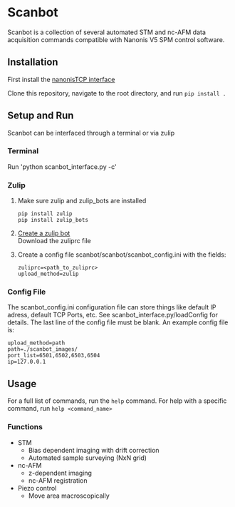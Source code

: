 # Scanbot
Scanbot is a collection of several automated STM and nc-AFM data acquisition commands compatible with Nanonis V5 SPM control software.

## Installation
First install the [nanonisTCP interface](https://github.com/New-Horizons-SPM/nanonisTCP)

Clone this repository, navigate to the root directory, and run ```pip install .```

## Setup and Run
Scanbot can be interfaced through a terminal or via zulip
### Terminal
Run 'python scanbot_interface.py -c'

### Zulip
1. Make sure zulip and zulip_bots are installed
    ```
    pip install zulip
    pip install zulip_bots
    ```

2. [Create a zulip bot](https://zulip.com/help/add-a-bot-or-integration)\
Download the zuliprc file

3. Create a config file scanbot/scanbot/scanbot_config.ini with the fields:
    ```
    zuliprc=<path_to_zuliprc>
    upload_method=zulip
    ```

### Config File
The scanbot_config.ini configuration file can store things like default IP adress, default TCP Ports, etc.
See scanbot_interface.py/loadConfig for details. The last line of the config file must be blank.
An example config file is:
```
upload_method=path
path=./scanbot_images/
port_list=6501,6502,6503,6504
ip=127.0.0.1

```
## Usage
For a full list of commands, run the ```help``` command. For help with a specific command, run ```help <command_name>```

### Functions
* STM
  - Bias dependent imaging with drift correction
  - Automated sample surveying (NxN grid)
* nc-AFM
  - z-dependent imaging
  - nc-AFM registration
* Piezo control
  - Move area macroscopically
